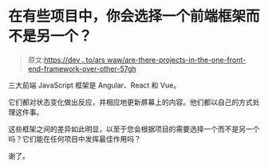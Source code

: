 # 在有些项目中，你会选择一个前端框架而不是另一个？

> 原文:[https://dev . to/ars waw/are-there-projects-in-the-one-front-end-framework-over-other-57gh](https://dev.to/arswaw/are-there-projects-in-which-you-would-choose-one-front-end-framework-over-another-57gh)

三大前端 JavaScript 框架是 Angular、React 和 Vue。

它们都对状态变化做出反应，并相应地更新屏幕上的内容。他们都以自己的方式处理这件事。

这些框架之间的差异如此明显，以至于您会根据项目的需要选择一个而不是另一个吗？它们能在任何项目中发挥最佳作用吗？

谢了。
